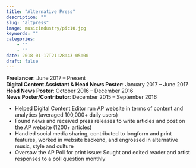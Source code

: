 ```yaml
---
title: "Alternative Press"
description: ""
slug: "altpress"
image: musicindustry/pic10.jpg
keywords: ""
categories: 
    - ""
    - ""
date: 2018-01-17T21:28:43-05:00
draft: false
---
```


<p><strong>Freelancer</strong>: June 2017  – Present</br>
<strong>Digital Content Assistant & Head News Poster</strong>: January 2017 – June 2017</br>
<strong>Head News Poster</strong>: October 2016 – December 2016</br>
<strong>News Poster/Contributor</strong>: December 2015 – September 2016</p>

* Helped Digital Content Editor run AP website in terms of content and analytics (averaged 100,000+ daily users)
* Found news and received press releases to write articles and post on the AP website (1200+ articles)
* Handled social media sharing, contributed to longform and print features, worked in website backend, and engrossed in alternative music, style and culture
* Oversaw the AP Poll for print issue: Sought and edited reader and artist responses to a poll question monthly


